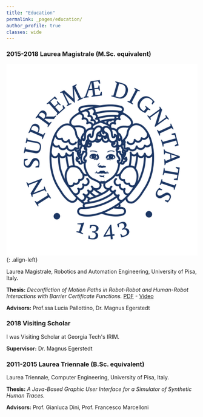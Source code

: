 ```yaml
---
title: "Education"
permalink: _pages/education/
author_profile: true
classes: wide
---
```


### 2015-2018 Laurea Magistrale (M.Sc. equivalent)

![image-left](/assets/images/unipi_logo.jpg){: .align-left}


Laurea Magistrale, Robotics and Automation Engineering, University of Pisa, Italy. 

**Thesis:** _Deconfliction of Motion Paths in Robot-Robot and Human-Robot Interactions with Barrier Certificate Functions._ [PDF](/assets/pdf/Celi_Thesis.pdf) - [Video](https://www.youtube.com/watch?v=sJsCEw-e8sc)

**Advisors:** Prof.ssa Lucia Pallottino, Dr. Magnus Egerstedt

### 2018 Visiting Scholar

I was Visiting Scholar at Georgia Tech's IRIM.

**Supervisor:** Dr. Magnus Egerstedt

### 2011-2015 Laurea Triennale (B.Sc. equivalent)

Laurea Triennale, Computer Engineering, University of Pisa, Italy. 

**Thesis:** _A Java-Based Graphic User Interface
for a Simulator of Synthetic Human Traces._

**Advisors:** Prof. Gianluca Dini, Prof. Francesco Marcelloni